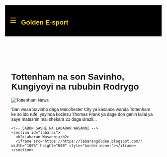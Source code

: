 <html lang="en">
<head>
  <meta charset="UTF-8">
  <meta name="viewport" content="width=device-width, initial-scale=1.0">
  <title>Golden-e-sport</title>
  <style>
    body {
      margin: 0;
      font-family: Arial, sans-serif;
    }
    header {
      background: #000;
      color: #FFD700;
      padding: 15px;
      display: flex;
      align-items: center;
    }
    .menu-icon {
      font-size: 24px;
      cursor: pointer;
      margin-right: 15px;
    }
    .sidebar {
      height: 100%;
      width: 0;
      position: fixed;
      top: 0;
      left: 0;
      background-color: #111;
      overflow-x: hidden;
      transition: 0.3s;
      padding-top: 60px;
    }
    .sidebar a {
      padding: 10px 20px;
      text-decoration: none;
      font-size: 18px;
      color: #FFD700;
      display: block;
      transition: 0.2s;
    }
    .sidebar a:hover {
      background: #FFD700;
      color: #000;
    }
    .closebtn {
      position: absolute;
      top: 10px;
      right: 20px;
      font-size: 28px;
      cursor: pointer;
      color: #FFD700;
    }
  </style>
</head>
<body>
  <header>
    <span class="menu-icon" onclick="openNav()">☰</span>
    <h2>Golden E-sport</h2>
  </header>

  <div id="mySidebar" class="sidebar">
    <span class="closebtn" onclick="closeNav()">×</span>
    <a href="#labarai">Labaran Wasanni</a>
    <a href="#">Kai Tsaye (Live)</a>
    <a href="#">Fixtures</a>
  </div>

  <main style="padding:20px;">
    <h1>Tottenham na son Savinho, Ƙungiyoyi na rububin Rodrygo</h1>
    <img src="https://ichef.bbci.co.uk/ace/ws/800/cpsprodpb/139d/live/fbed6fd0-813f-11f0-b7e1-f39ec0dca198.jpg.webp" alt="Tottenham News" style="max-width:100%;height:auto;">
    <p>Ɗan wasa Savinho daga Manchester City ya kasance wanda Tottenham ke so ido rufe, yayinda kocinsu Thomas Frank ya dage don ganin lallai ya saye matashin mai shekara 21 daga Brazil...</p>

    <!-- SABON SASHE NA LABARAN WASANNI -->
    <section id="labarai">
      <h2>Labaran Wasanni</h2>
      <iframe src="https://https://labarangolden.blogspot.com/" width="100%" height="600" style="border:none;"></iframe>
    </section>
  </main>

  <script>
    function openNav() {
      document.getElementById("mySidebar").style.width = "250px";
    }
    function closeNav() {
      document.getElementById("mySidebar").style.width = "0";
    }
  </script>
</body>
</html>
